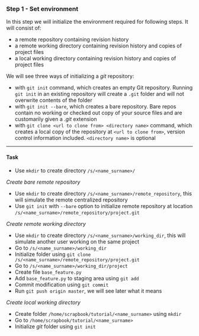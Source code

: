 ### Step 1 - Set environment

In this step we will initialize the environment required for following steps.
It will consist of:

- a remote repository containing revision history
- a remote working directory containing revision history and copies of project files
- a local working directory containing revision history and copies of project files

We will see three ways of initializing a *git* repository:

- with `git init` command, which creates an empty Git repository. Running `git init` in an existing repository will create a `.git` folder and will not overwrite contents of the folder
- with `git init --bare`, which creates a bare repository. Bare repos contain no working or checked out copy of your source files and are customarily given a *.git* extension
- with `git clone <url to clone from> <directory name>` command, which creates a local copy of the repository at `<url to clone from>`, version control information included. `<directory name>` is optional

---

#### Task

- Use `mkdir` to create directory `/s/<name_surname>/` 

*Create bare remote repository* 

- Use `mkdir` to create directory `/s/<name_surname>/remote_repository`, this will simulate the remote centralized repository
- Use `git init` with `--bare` option to initialize remote repository at location `/s/<name_surname>/remote_repository/project.git` 

*Create remote working directory*

- Use `mkdir` to create directory `/s/<name_surname>/working_dir`, this will simulate another user working on the same project
- Go to `/s/<name_surname>/working_dir`
- Initialize folder using `git clone /s/<name_surname>/remote_repository/project.git`
- Go to `/s/<name_surname>/working_dir/project`
- Create file `base_feature.py`
- Add `base_feature.py` to staging area using `git add`
- Commit modification using `git commit`
- Run `git push origin master`, we will see later what it means

*Create local working directory*

- Create folder `/home/scrapbook/tutorial/<name_surname>` using `mkdir`
- Go to `/home/scrapbook/tutorial/<name_surname>`
- Initialize *git* folder using `git init`